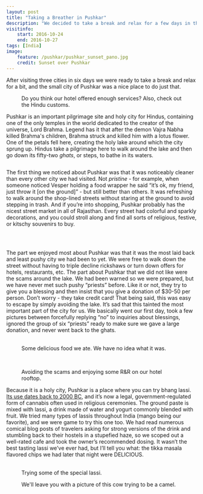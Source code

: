 ```yaml
---
layout: post
title: "Taking a Breather in Pushkar"
description: "We decided to take a break and relax for a few days in the holy city of Pushkar."
visitinfo:
    start: 2016-10-24
    end: 2016-10-27
tags: [India]
image:
    feature: /pushkar/pushkar_sunset_pano.jpg
    credit: Sunset over Pushkar
---
```


After visiting three cities in six days we were ready to take a break and relax for a bit, and the small city of Pushkar was a nice place to do just that. 

<figure>
    <a href="/images/pushkar/rules.jpg"><img src="/images/pushkar/rules.jpg" alt=""></a>
    <figcaption>Do you think our hotel offered enough services? Also, check out the Hindu customs.</figcaption>
</figure>

Pushkar is an important pilgrimage site and holy city for Hindus, containing one of the only temples in the world dedicated to the creator of the universe, Lord Brahma. Legend has it that after the demon Vajra Nabha killed Brahma's children, Brahma struck and killed him with a lotus flower. One of the petals fell here, creating the holy lake around which the city sprung up. Hindus take a pilgrimage here to walk around the lake and then go down its fifty-two *ghats*, or steps, to bathe in its waters.

<figure>
    <a href="/images/pushkar/pushkar_lake.jpg"><img src="/images/pushkar/pushkar_lake.jpg" alt=""></a>
</figure>

The first thing we noticed about Pushkar was that it was noticeably cleaner than every other city we had visited. Not *pristine* - for example, when someone noticed Vesper holding a food wrapper he said “it’s ok, my friend, just throw it [on the ground]” - but still better than others. It was refreshing to walk around the shop-lined streets without staring at the ground to avoid stepping in trash. And if you’re into shopping, Pushkar probably has the nicest street market in all of Rajasthan. Every street had colorful and sparkly decorations, and you could stroll along and find all sorts of religious, festive, or kitschy souvenirs to buy.

<figure class="half">
    <a href="/images/pushkar/street_market2.jpg"><img src="/images/pushkar/street_market2.jpg" alt=""></a>
    <a href="/images/pushkar/street_market3.jpg"><img src="/images/pushkar/street_market3.jpg" alt=""></a>
</figure>

<figure>
    <a href="/images/pushkar/color_powder.jpg"><img src="/images/pushkar/color_powder.jpg" alt=""></a>
</figure>

The part we enjoyed most about Pushkar was that it was the most laid back and least pushy city we had been to yet. We were free to walk down the street without having to triple decline rickshaws or turn down offers for hotels, restaurants, etc. The part about Pushkar that we did not like were the scams around the lake. We had been warned so we were prepared, but we have never met such pushy “priests” before. Like it or not, they try to give you a blessing and then insist that you give a donation of $30-50 per person. Don’t worry - they take credit card! That being said, this was easy to escape by simply avoiding the lake. It’s sad that this tainted the most important part of the city for us. We basically went our first day, took a few pictures between forcefully replying “no” to inquiries about blessings, ignored the group of six “priests” ready to make sure we gave a large donation, and never went back to the ghats.

<figure class="half">
    <a href="/images/pushkar/sandwich_cart.jpg"><img src="/images/pushkar/sandwich_cart.jpg" alt=""></a>
    <a href="/images/pushkar/sandwich.jpg"><img src="/images/pushkar/sandwich.jpg" alt=""></a>
    <figcaption>Some delicious food we ate. We have no idea what it was.</figcaption>
</figure>

<figure>
    <a href="/images/pushkar/sunset_skyline_and_mountain.jpg"><img src="/images/pushkar/sunset_skyline_and_mountain.jpg" alt=""></a>
</figure>

<figure class="half">
    <a href="/images/pushkar/sunset_laptop.jpg"><img src="/images/pushkar/sunset_laptop.jpg" alt=""></a>
    <a href="/images/pushkar/sunset_workout.jpg"><img src="/images/pushkar/sunset_workout.jpg" alt=""></a>
    <figcaption>Avoiding the scams and enjoying some R&R on our hotel rooftop.</figcaption>
</figure>

Because it is a holy city, Pushkar is a place where you can try bhang lassi. [Its use dates back to 2000 BC](https://en.wikipedia.org/wiki/Bhang), and it’s now a legal, government-regulated form of cannabis often used in religious ceremonies. The ground paste is mixed with lassi, a drink made of water and yogurt commonly blended with fruit. We tried many types of lassis throughout India (mango being our favorite), and we were game to try this one too. We had read numerous comical blog posts of travelers asking for strong versions of the drink and stumbling back to their hostels in a stupefied haze, so we scoped out a well-rated cafe and took the owner’s recommended dosing. It wasn’t the best tasting lassi we’ve ever had, but I’ll tell you what: the tikka masala flavored chips we had later that night were DELICIOUS. 

<figure class="half">
    <a href="/images/pushkar/laughing_buda_stairs.jpg"><img src="/images/pushkar/laughing_buda_stairs.jpg" alt=""></a>
    <a href="/images/pushkar/bhang_lassi.jpg"><img src="/images/pushkar/bhang_lassi.jpg" alt=""></a>
    <figcaption>Trying some of the special lassi.</figcaption>
</figure>

<figure>
    <a href="/images/pushkar/camel_cow.jpg"><img src="/images/pushkar/camel_cow.jpg" alt=""></a>
    <figcaption>We'll leave you with a picture of this cow trying to be a camel.</figcaption>
</figure>
